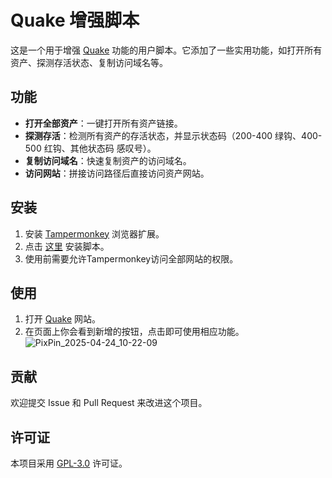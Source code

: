 # Quake 增强脚本

这是一个用于增强 [Quake](https://quake.360.net/quake/) 功能的用户脚本。它添加了一些实用功能，如打开所有资产、探测存活状态、复制访问域名等。

## 功能

- **打开全部资产**：一键打开所有资产链接。
- **探测存活**：检测所有资产的存活状态，并显示状态码（200-400 绿钩、400-500 红钩、其他状态码 感叹号）。
- **复制访问域名**：快速复制资产的访问域名。
- **访问网站**：拼接访问路径后直接访问资产网站。

## 安装

1. 安装 [Tampermonkey](https://www.tampermonkey.net/) 浏览器扩展。
2. 点击 [这里](https://github.com/your-repo/your-script/raw/main/quake.user.js) 安装脚本。
3. 使用前需要允许Tampermonkey访问全部网站的权限。

## 使用

1. 打开 [Quake](https://quake.360.net/quake/) 网站。
2. 在页面上你会看到新增的按钮，点击即可使用相应功能。
![PixPin_2025-04-24_10-22-09](https://github.com/user-attachments/assets/45eeb4bc-7f7e-4132-a74c-5a47c76c8e9b)


## 贡献

欢迎提交 Issue 和 Pull Request 来改进这个项目。

## 许可证

本项目采用 [GPL-3.0](https://www.gnu.org/licenses/gpl-3.0.html) 许可证。
